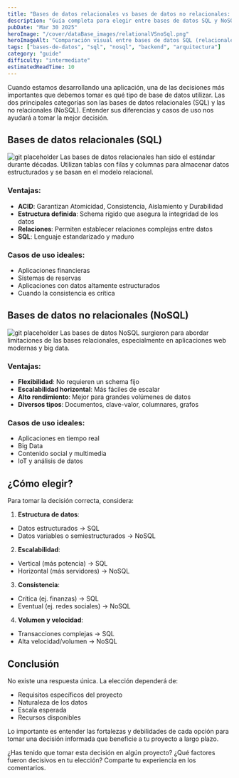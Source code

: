 ```yaml
---
title: "Bases de datos relacionales vs bases de datos no relacionales: ¿Cuál elegir?"
description: "Guía completa para elegir entre bases de datos SQL y NoSQL. Aprende sus diferencias, ventajas, desventajas y casos de uso ideales para cada tipo."
pubDate: "Mar 30 2025"
heroImage: "/cover/dataBase_images/relationalVSnoSql.png"
heroImageAlt: "Comparación visual entre bases de datos SQL (relacionales) y NoSQL (no relacionales)"
tags: ["bases-de-datos", "sql", "nosql", "backend", "arquitectura"]
category: "guide"
difficulty: "intermediate"
estimatedReadTime: 10
---
```


Cuando estamos desarrollando una aplicación, una de las decisiones más importantes que debemos tomar es qué tipo de base de datos utilizar. Las dos principales categorías son las bases de datos relacionales (SQL) y las no relacionales (NoSQL). Entender sus diferencias y casos de uso nos ayudará a tomar la mejor decisión.

## Bases de datos relacionales (SQL)

![git placeholder](/cover/dataBase_images/RLDMBS.png)
Las bases de datos relacionales han sido el estándar durante décadas. Utilizan tablas con filas y columnas para almacenar datos estructurados y se basan en el modelo relacional.

### Ventajas:

- **ACID**: Garantizan Atomicidad, Consistencia, Aislamiento y Durabilidad
- **Estructura definida**: Schema rígido que asegura la integridad de los datos
- **Relaciones**: Permiten establecer relaciones complejas entre datos
- **SQL**: Lenguaje estandarizado y maduro

### Casos de uso ideales:

- Aplicaciones financieras
- Sistemas de reservas
- Aplicaciones con datos altamente estructurados
- Cuando la consistencia es crítica

## Bases de datos no relacionales (NoSQL)

![git placeholder](/cover/dataBase_images/NORLDMBS.png)
Las bases de datos NoSQL surgieron para abordar limitaciones de las bases relacionales, especialmente en aplicaciones web modernas y big data.

### Ventajas:

- **Flexibilidad**: No requieren un schema fijo
- **Escalabilidad horizontal**: Más fáciles de escalar
- **Alto rendimiento**: Mejor para grandes volúmenes de datos
- **Diversos tipos**: Documentos, clave-valor, columnares, grafos

### Casos de uso ideales:

- Aplicaciones en tiempo real
- Big Data
- Contenido social y multimedia
- IoT y análisis de datos

## ¿Cómo elegir?

Para tomar la decisión correcta, considera:

1. **Estructura de datos**:

- Datos estructurados → SQL
- Datos variables o semiestructurados → NoSQL

2. **Escalabilidad**:

- Vertical (más potencia) → SQL
- Horizontal (más servidores) → NoSQL

3. **Consistencia**:

- Crítica (ej. finanzas) → SQL
- Eventual (ej. redes sociales) → NoSQL

4. **Volumen y velocidad**:

- Transacciones complejas → SQL
- Alta velocidad/volumen → NoSQL

## Conclusión

No existe una respuesta única. La elección dependerá de:

- Requisitos específicos del proyecto
- Naturaleza de los datos
- Escala esperada
- Recursos disponibles

Lo importante es entender las fortalezas y debilidades de cada opción para tomar una decisión informada que beneficie a tu proyecto a largo plazo.

¿Has tenido que tomar esta decisión en algún proyecto? ¿Qué factores fueron decisivos en tu elección? Comparte tu experiencia en los comentarios.
